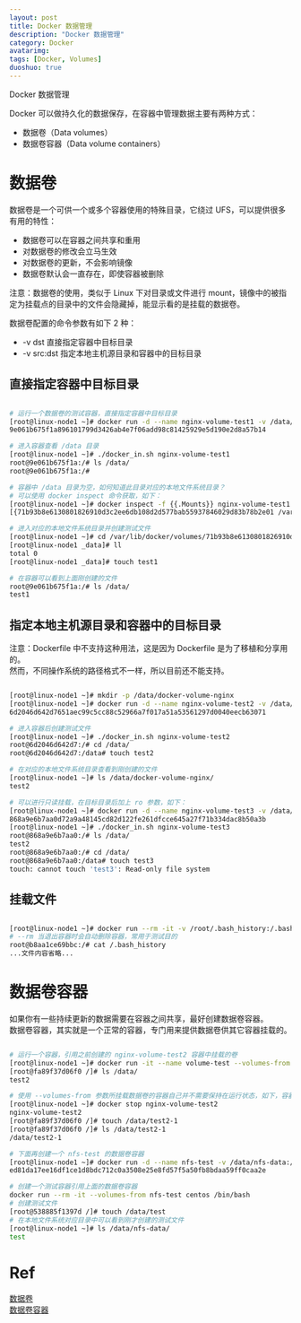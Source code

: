 ```yaml
---
layout: post
title: Docker 数据管理
description: "Docker 数据管理"
category: Docker
avatarimg:
tags: [Docker, Volumes]
duoshuo: true
---
```



Docker 数据管理

Docker 可以做持久化的数据保存，在容器中管理数据主要有两种方式：

* 数据卷（Data volumes）
* 数据卷容器（Data volume containers）

# 数据卷

数据卷是一个可供一个或多个容器使用的特殊目录，它绕过 UFS，可以提供很多有用的特性：

* 数据卷可以在容器之间共享和重用
* 对数据卷的修改会立马生效
* 对数据卷的更新，不会影响镜像
* 数据卷默认会一直存在，即使容器被删除

>
注意：数据卷的使用，类似于 Linux 下对目录或文件进行 mount，镜像中的被指定为挂载点的目录中的文件会隐藏掉，能显示看的是挂载的数据卷。

数据卷配置的命令参数有如下 2 种：

* -v dst		直接指定容器中目标目录
* -v src:dst	指定本地主机源目录和容器中的目标目录

## 直接指定容器中目标目录

```bash

# 运行一个数据卷的测试容器，直接指定容器中目标目录
[root@linux-node1 ~]# docker run -d --name nginx-volume-test1 -v /data/ nginx
9e061b675f1a896101799d3426ab4e7f06add98c81425929e5d190e2d8a57b14

# 进入容器查看 /data 目录
[root@linux-node1 ~]# ./docker_in.sh nginx-volume-test1
root@9e061b675f1a:/# ls /data/
root@9e061b675f1a:/# 

# 容器中 /data 目录为空，如何知道此目录对应的本地文件系统目录？
# 可以使用 docker inspect 命令获取，如下：
[root@linux-node1 ~]# docker inspect -f {{.Mounts}} nginx-volume-test1
[{71b93b8e6130801826910d3c2ee6db108d2d577bab55937846029d83b78b2e01 /var/lib/docker/volumes/71b93b8e6130801826910d3c2ee6db108d2d577bab55937846029d83b78b2e01/_data /data local  true }]

# 进入对应的本地文件系统目录并创建测试文件 
[root@linux-node1 ~]# cd /var/lib/docker/volumes/71b93b8e6130801826910d3c2ee6db108d2d577bab55937846029d83b78b2e01/_data
[root@linux-node1 _data]# ll
total 0
[root@linux-node1 _data]# touch test1

# 在容器可以看到上面刚创建的文件
root@9e061b675f1a:/# ls /data/
test1

```    

## 指定本地主机源目录和容器中的目标目录

注意：Dockerfile 中不支持这种用法，这是因为 Dockerfile 是为了移植和分享用的。  
然而，不同操作系统的路径格式不一样，所以目前还不能支持。

```bash

[root@linux-node1 ~]# mkdir -p /data/docker-volume-nginx
[root@linux-node1 ~]# docker run -d --name nginx-volume-test2 -v /data/docker-volume-nginx/:/data nginx
6d2046d642d7651aec99c5cc88c52966a7f017a51a53561297d0040eecb63071

# 进入容器后创建测试文件
[root@linux-node1 ~]# ./docker_in.sh nginx-volume-test2
root@6d2046d642d7:/# cd /data/
root@6d2046d642d7:/data# touch test2

# 在对应的本地文件系统目录查看到刚创建的文件
[root@linux-node1 ~]# ls /data/docker-volume-nginx/
test2

# 可以进行只读挂载，在目标目录后加上 ro 参数，如下：
[root@linux-node1 ~]# docker run -d --name nginx-volume-test3 -v /data/docker-volume-nginx/:/data:ro nginx
868a9e6b7aa0d72a9a48145cd82d122fe261dfcce645a27f71b334dac8b50a3b
[root@linux-node1 ~]# ./docker_in.sh nginx-volume-test3
root@868a9e6b7aa0:/# ls /data/
test2
root@868a9e6b7aa0:/# cd /data/
root@868a9e6b7aa0:/data# touch test3
touch: cannot touch 'test3': Read-only file system
```    

## 挂载文件

```bash

[root@linux-node1 ~]# docker run --rm -it -v /root/.bash_history:/.bash_history nginx /bin/bash
# --rm 当退出容器时会自动删除容器，常用于测试目的
root@b8aa1ce69bbc:/# cat /.bash_history 
...文件内容省略...

```    

# 数据卷容器

如果你有一些持续更新的数据需要在容器之间共享，最好创建数据卷容器。  
数据卷容器，其实就是一个正常的容器，专门用来提供数据卷供其它容器挂载的。

```bash

# 运行一个容器，引用之前创建的 nginx-volume-test2 容器中挂载的卷
[root@linux-node1 ~]# docker run -it --name volume-test --volumes-from nginx-volume-test2 centos /bin/bash
[root@fa89f37d06f0 /]# ls /data/
test2

# 使用 --volumes-from 参数所挂载数据卷的容器自己并不需要保持在运行状态，如下，容器停掉后还能正常使用卷
[root@linux-node1 ~]# docker stop nginx-volume-test2
nginx-volume-test2
[root@fa89f37d06f0 /]# touch /data/test2-1
[root@fa89f37d06f0 /]# ls /data/test2-1
/data/test2-1

# 下面再创建一个 nfs-test 的数据卷容器
[root@linux-node1 ~]# docker run -d --name nfs-test -v /data/nfs-data:/data nginx
ed81da17ee16df1ce1d8bdc712c0a3508e25e8fd57f5a50fb8bdaa59ff0caa2e

# 创建一个测试容器引用上面的数据卷容器
docker run --rm -it --volumes-from nfs-test centos /bin/bash
# 创建测试文件 
[root@538885f1397d /]# touch /data/test
# 在本地文件系统对应目录中可以看到刚才创建的测试文件
[root@linux-node1 ~]# ls /data/nfs-data/
test

```    

# Ref
[数据卷](https://yeasy.gitbooks.io/docker_practice/content/data_management/volume.html)  
[数据卷容器](https://yeasy.gitbooks.io/docker_practice/content/data_management/container.html)  
